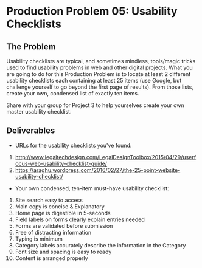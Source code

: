 # Production Problem 05: Usability Checklists

## The Problem

Usability checklists are typical, and sometimes mindless, tools/magic tricks used to find usability
problems in web and other digital projects. What you are going to do for this Production Problem is
to locate at least 2 different usability checklists each containing at least 25 items (use Google,
but challenge yourself to go beyond the first page of results). From those lists, create your own,
condensed list of exactly ten items.

Share with your group for Project 3 to help yourselves create
your own master usability checklist.

## Deliverables

* URLs for the usability checklists you've found:

1. http://www.legaltechdesign.com/LegalDesignToolbox/2015/04/29/userfocus-web-usability-checklist-guide/
2. https://araghu.wordpress.com/2016/02/27/the-25-point-website-usability-checklist/

* Your own condensed, ten-item must-have usability checklist:

1. Site search easy to access
2. Main copy is concise & Explanatory
3. Home page is digestible in 5-seconds
4. Field labels on forms clearly explain entries needed
5. Forms are validated before submission
6. Free of distracting information
7. Typing is minimum
8. Category labels accurately describe the information in the Category
9. Font size and spacing is easy to ready
10. Content is arranged properly
